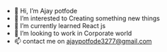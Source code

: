 - 👋 Hi, I’m Ajay potfode
- 👀 I’m interested to Creating something new things 
- 🌱 I’m currently learned React js 
- 💞️ I’m looking to work in Corporate world
- 📫 contact me on ajaypotfode3277@gmail.com

<!---
ajaypotfode/ajaypotfode is a ✨ special ✨ repository because its `README.md` (this file) appears on your GitHub profile.
You can click the Preview link to take a look at your changes.
--->
